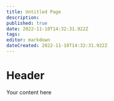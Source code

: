 ```yaml
---
title: Untitled Page
description: 
published: true
date: 2022-11-10T14:32:31.922Z
tags: 
editor: markdown
dateCreated: 2022-11-10T14:32:31.922Z
---
```


# Header
Your content here